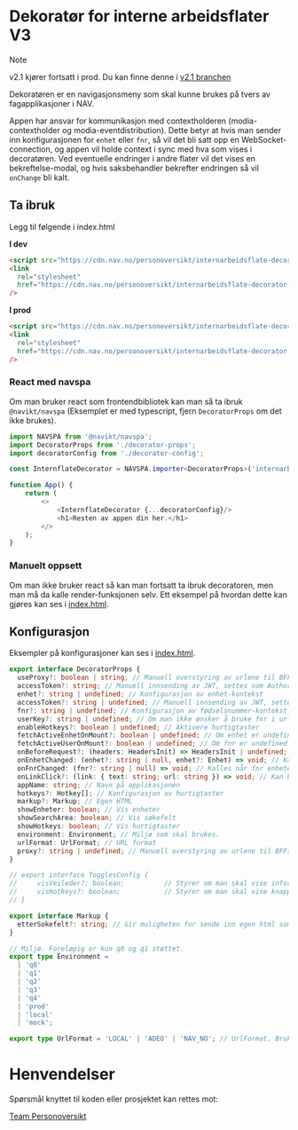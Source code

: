 # Dekoratør for interne arbeidsflater V3

> [!NOTE]
> v2.1 kjører fortsatt i prod. Du kan finne denne i [v2.1 branchen](https://github.com/navikt/internarbeidsflatedecorator/tree/v2.1)

Dekoratøren er en navigasjonsmeny som skal kunne brukes på tvers av fagapplikasjoner i NAV.

Appen har ansvar for kommunikasjon med contextholderen (modia-contextholder og modia-eventdistribution).
Dette betyr at hvis man sender inn konfigurasjonen for `enhet` eller `fnr`, så vil det bli satt opp en WebSocket-connection,
og appen vil holde context i sync med hva som vises i decoratøren.
Ved eventuelle endringer i andre flater vil det vises en bekreftelse-modal, og hvis saksbehandler bekrefter endringen så vil `onChange` bli kalt.

## Ta ibruk

Legg til følgende i index.html

**I dev**

```html
<script src="https://cdn.nav.no/personoversikt/internarbeidsflate-decorator-v3/dev/latest/dist/bundle.js"></script>
<link
  rel="stylesheet"
  href="https://cdn.nav.no/personoversikt/internarbeidsflate-decorator-v3/dev/latest/dist/index.css"
/>
```

**I prod**

```html
<script src="https://cdn.nav.no/personoversikt/internarbeidsflate-decorator-v3/prod/latest/dist/bundle.js"></script>
<link
  rel="stylesheet"
  href="https://cdn.nav.no/personoversikt/internarbeidsflate-decorator-v3/prod/latest/dist/index.css"
/>
```

### React med navspa

Om man bruker react som frontendbibliotek kan man så ta ibruk `@navikt/navspa` (Eksemplet er med typescript, fjern `DecoratorProps` om det ikke brukes).

```typescript jsx
import NAVSPA from '@navikt/navspa';
import DecoratorProps from './decorator-props';
import decoratorConfig from './decorator-config';

const InternflateDecorator = NAVSPA.importer<DecoratorProps>('internarbeidsflatefs');

function App() {
    return (
        <>
            <InternflateDecorator {...decoratorConfig}/>
            <h1>Resten av appen din her.</h1>
        </>
    );
}
```

### Manuelt oppsett

Om man ikke bruker react så kan man fortsatt ta ibruk decoratoren, men man må da kalle render-funksjonen selv.
Ett eksempel på hvordan dette kan gjøres kan ses i [index.html](../public/index.html).

## Konfigurasjon

Eksempler på konfigurasjoner kan ses i [index.html](../public/index.html).

```typescript jsx
export interface DecoratorProps {
  useProxy?: boolean | string; // Manuell overstyring av urlene til BFFs. Gjør alle kall til relativt path hvis true, og bruker verdien som domene om satt til en string. Default: false
  accessToken?: string; // Manuell innsending av JWT, settes som Authorization-header. Om null sendes cookies vha credentials: 'include'
  enhet?: string | undefined; // Konfigurasjon av enhet-kontekst
  accessToken?: string | undefined; // Manuell innsending av JWT, settes som Authorization-header. Om null sendes cookies vha credentials: 'include'
  fnr?: string | undefined; // Konfigurasjon av fødselsnummer-kontekst
  userKey?: string | undefined; // Om man ikke ønsker å bruke fnr i urler, kan andre apper kalle contextholder for å generere en midlertidig kode. Hvis App A skal navigere til App B som har dekoratøren, må App A først sende en post request til /fnr-code/generate med {fnr: string} i bodyen, dette returnerer {fnr: string, code: string} til App A. App A kan så navigere til App B og sende med denne koden. App B kan så sende den koden inn til dekoratøren i userKey  propen og så henter dekoratøren fnr for den koden fra contextholderen.
  enableHotkeys?: boolean | undefined; // Aktivere hurtigtaster
  fetchActiveEnhetOnMount?: boolean | undefined; // Om enhet er undefined fra container appen, og denne er satt til true, henter den sist aktiv enhet og bruker denne.
  fetchActiveUserOnMount?: boolean | undefined; // Om fnr er undefined fra container appen, og denne er satt til true for at den skal hente siste aktiv fnr.
  onBeforeRequest?: (headers: HeadersInit) => HeadersInit | undefined; // Her kan headeren til alle nettverkskall bli modifisert før de blir kalt
  onEnhetChanged: (enhet?: string | null, enhet?: Enhet) => void; // Kalles når enheten endres
  onFnrChanged: (fnr?: string | null) => void; // Kalles når fnr enheten endres
  onLinkClick?: (link: { text: string; url: string }) => void; // Kan brukes for å legge til callbacks ved klikk på lenker i menyen. Merk at callbacken ikke kan awaites og man må selv håndtere at siden lukkes. Nyttig for å f.eks tracke navigasjon events i amplitude
  appName: string; // Navn på applikasjonen
  hotkeys?: Hotkey[]; // Konfigurasjon av hurtigtaster
  markup?: Markup; // Egen HTML
  showEnheter: boolean; // Vis enheter
  showSearchArea: boolean; // Vis søkefelt
  showHotkeys: boolean; // Vis hurtigtaster
  environment: Environment; // Miljø som skal brukes.
  urlFormat: UrlFormat; // URL format
  proxy?: string | undefined; // Manuell overstyring av urlene til BFFs. Gjør alle kall til relativt path hvis true, og bruker verdien som domene om satt til en string. Default: false
}

// export interface TogglesConfig {
//     visVeileder?: boolean;          // Styrer om man skal vise informasjon om innlogget veileder
//     visHotkeys?: boolean;           // Styrer om man skal vise knappen for hotkeys
// }

export interface Markup {
  etterSokefelt?: string; // Gir muligheten for sende inn egen html som blir en del av dekoratøren
}

// Miljø. Foreløpig er kun q0 og q1 støttet.
export type Environment =
  | 'q0'
  | 'q1'
  | 'q2'
  | 'q3'
  | 'q4'
  | 'prod'
  | 'local'
  | 'mock';

export type UrlFormat = 'LOCAL' | 'ADEO' | 'NAV_NO'; // UrlFormat. Brukes om proxy ikke er satt.
```

# Henvendelser

Spørsmål knyttet til koden eller prosjektet kan rettes mot:

[Team Personoversikt](https://github.com/navikt/info-team-personoversikt)
